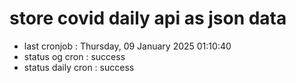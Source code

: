 # store covid daily api as json data

- last cronjob : Thursday, 09 January 2025 01:10:40
- status og cron : success
- status daily cron : success
      
      